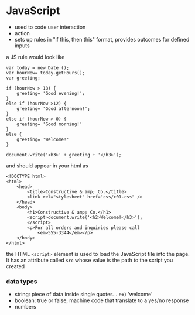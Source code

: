 # JavaScript
- used to code user interaction
- action
- sets up rules in "if this, then this" format, provides outcomes for defined inputs

a JS rule would look like
```
var today = new Date ();
var hourNow= today.getHours();
var greeting;

if (hourNow > 18) {
    greeting= 'Good evening!';
}
else if (hourNow >12) {
    greeting= 'Good afternoon!';
}
else if (hourNow > 0) {
    greeting= 'Good morning!'
}
else {
    greeting= 'Welcome!'
}

document.write('<h3>' + greeting + '</h3>');
```
and should appear in your html as 
```
<!DOCTYPE html>
<html>
    <head>
        <title>Constructive & amp; Co.</title>
        <link rel="stylesheet" href="css/c01.css" />
    </head>
    <body>
        <h1>Constructive & amp; Co.</h1>
        <script>document.write('<h2>Welcome!</h3>');
        </script>
        <p>For all orders and inquiries please call
            <em>555-3344</em></p>
    </body>
</html>
```
the HTML `<script>` element is used to load the JavaScript file into the page.  It has an attribute called `src` whose value is the path to the script you created

### data types
- string: piece of data inside single quotes... ex) 'welcome'
- boolean: true or false, machine code that translate to a yes/no response
- numbers
